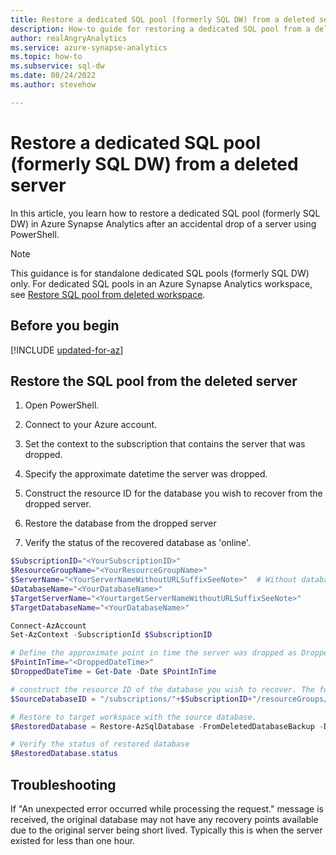 ```yaml
---
title: Restore a dedicated SQL pool (formerly SQL DW) from a deleted server
description: How-to guide for restoring a dedicated SQL pool from a deleted server.
author: realAngryAnalytics
ms.service: azure-synapse-analytics
ms.topic: how-to
ms.subservice: sql-dw
ms.date: 08/24/2022
ms.author: stevehow

---
```


# Restore a dedicated SQL pool (formerly SQL DW) from a deleted server

In this article, you learn how to restore a dedicated SQL pool (formerly SQL DW) in Azure Synapse Analytics after an accidental drop of a server using PowerShell.

> [!NOTE]
> This guidance is for standalone dedicated SQL pools (formerly SQL DW) only. For dedicated SQL pools in an Azure Synapse Analytics workspace, see [Restore SQL pool from deleted workspace](../backuprestore/restore-sql-pool-from-deleted-workspace.md).

## Before you begin

[!INCLUDE [updated-for-az](~/reusable-content/ce-skilling/azure/includes/updated-for-az.md)]

## Restore the SQL pool from the deleted server

1. Open PowerShell.

2. Connect to your Azure account.

3. Set the context to the subscription that contains the server that was dropped.

4. Specify the approximate datetime the server was dropped.

5. Construct the resource ID for the database you wish to recover from the dropped server.

6. Restore the database from the dropped server

7. Verify the status of the recovered database as 'online'.


```powershell
$SubscriptionID="<YourSubscriptionID>"
$ResourceGroupName="<YourResourceGroupName>"
$ServerName="<YourServerNameWithoutURLSuffixSeeNote>"  # Without database.windows.net
$DatabaseName="<YourDatabaseName>"
$TargetServerName="<YourtargetServerNameWithoutURLSuffixSeeNote>"  
$TargetDatabaseName="<YourDatabaseName>"

Connect-AzAccount
Set-AzContext -SubscriptionId $SubscriptionID

# Define the approximate point in time the server was dropped as DroppedDateTime "yyyy-MM-ddThh:mm:ssZ" (ex. 2022-01-01T16:15:00Z)
$PointInTime="<DroppedDateTime>" 
$DroppedDateTime = Get-Date -Date $PointInTime 

# construct the resource ID of the database you wish to recover. The format required Microsoft.Sql. This includes the approximate date time the server was dropped.
$SourceDatabaseID = "/subscriptions/"+$SubscriptionID+"/resourceGroups/"+$ResourceGroupName+"/providers/Microsoft.Sql/servers/"+$ServerName+"/restorableDroppedDatabases/"+$DatabaseName+","+$DroppedDateTime.ToUniversalTime().ToFileTimeUtc().ToString()

# Restore to target workspace with the source database.
$RestoredDatabase = Restore-AzSqlDatabase -FromDeletedDatabaseBackup -DeletionDate $DroppedDateTime -ResourceGroupName $ResourceGroupName -ServerName $TargetServerName -TargetDatabaseName $TargetDatabaseName -ResourceId $SourceDatabaseID 

# Verify the status of restored database
$RestoredDatabase.status
```

## Troubleshooting
If "An unexpected error occurred while processing the request." message is received, the original database may not have any recovery points available due to the original server being short lived. Typically this is when the server existed for less than one hour.